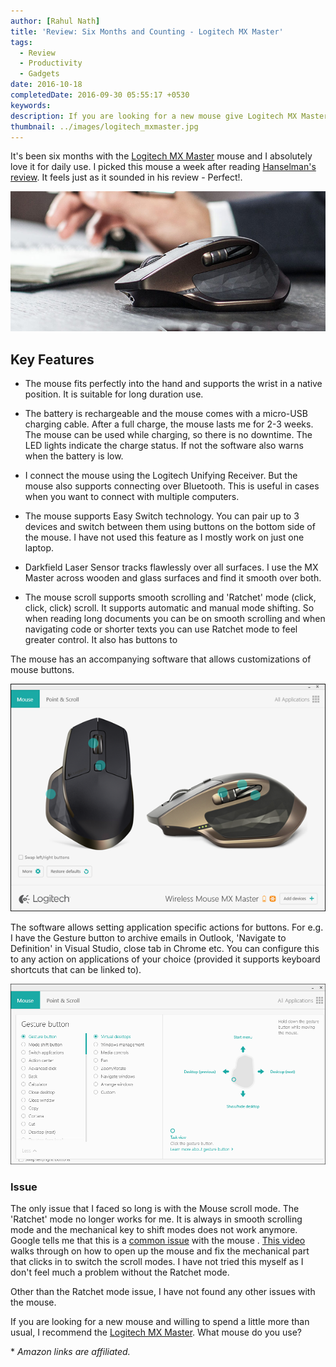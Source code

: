 ```yaml
---
author: [Rahul Nath]
title: 'Review: Six Months and Counting - Logitech MX Master'
tags:
  - Review
  - Productivity
  - Gadgets
date: 2016-10-18
completedDate: 2016-09-30 05:55:17 +0530
keywords:
description: If you are looking for a new mouse give Logitech MX Master a try!
thumbnail: ../images/logitech_mxmaster.jpg
---
```


It's been six months with the [Logitech MX Master](http://amzn.to/2ddLmUf) mouse and I absolutely love it for daily use. I picked this mouse a week after reading [Hanselman's review](http://www.hanselman.com/blog/FindingThePerfectMouse.aspx). It feels just as it sounded in his review - Perfect!.

[![Logitech MX Master](../images/logitech_mxmaster.jpg)](http://www.logitech.com/en-us/product/mx-master)

## Key Features

- The mouse fits perfectly into the hand and supports the wrist in a native position. It is suitable for long duration use.

- The battery is rechargeable and the mouse comes with a micro-USB charging cable. After a full charge, the mouse lasts me for 2-3 weeks. The mouse can be used while charging, so there is no downtime. The LED lights indicate the charge status. If not the software also warns when the battery is low.

- I connect the mouse using the Logitech Unifying Receiver. But the mouse also supports connecting over Bluetooth. This is useful in cases when you want to connect with multiple computers.

- The mouse supports Easy Switch technology. You can pair up to 3 devices and switch between them using buttons on the bottom side of the mouse. I have not used this feature as I mostly work on just one laptop.

- Darkfield Laser Sensor tracks flawlessly over all surfaces. I use the MX Master across wooden and glass surfaces and find it smooth over both.

- The mouse scroll supports smooth scrolling and 'Ratchet' mode (click, click, click) scroll. It supports automatic and manual mode shifting. So when reading long documents you can be on smooth scrolling and when navigating code or shorter texts you can use Ratchet mode to feel greater control. It also has buttons to

The mouse has an accompanying software that allows customizations of mouse buttons.

![Logitech MX Master Software](../images/logitech_mxmaster_software.png)

The software allows setting application specific actions for buttons. For e.g. I have the Gesture button to archive emails in Outlook, 'Navigate to Definition' in Visual Studio, close tab in Chrome etc. You can configure this to any action on applications of your choice (provided it supports keyboard shortcuts that can be linked to).

![Logitech MX Master Software customizations](../images/logitech_mxmaster_customize.png)

### Issue

The only issue that I faced so long is with the Mouse scroll mode. The 'Ratchet' mode no longer works for me. It is always in smooth scrolling mode and the mechanical key to shift modes does not work anymore. Google tells me that this is a [common issue](https://community.logitech.com/s/question/0D531000051026rCAA) with the mouse .
[This video](https://www.youtube.com/watch?v=KR9fLd_ViYw) walks through on how to open up the mouse and fix the mechanical part that clicks in to switch the scroll modes. I have not tried this myself as I don't feel much a problem without the Ratchet mode.

Other than the Ratchet mode issue, I have not found any other issues with the mouse.

If you are looking for a new mouse and willing to spend a little more than usual, I recommend the [Logitech MX Master](http://amzn.to/2ddLmUf). What mouse do you use?

\* _Amazon links are affiliated._
